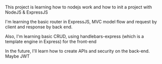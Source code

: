 This project is learning how to nodejs work and how to init a project with NodeJS & ExpressJS 

I'm learning the basic router in ExpressJS, MVC model flow and request by client and response by back end.

Also, I'm learning basic CRUD, using handlebars-express (which is a template engine in Express) for the front-end

In the future, I'll learn how to create APIs and security on the back-end. Maybe JWT

